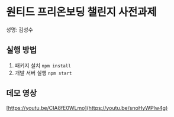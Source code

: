 # 원티드 프리온보딩 챌린지 사전과제

성명: 김성수

## 실행 방법

1. 패키지 설치 `npm install`
2. 개발 서버 실행 `npm start`

## 데모 영상

[https://youtu.be/CIA8fE0WLmo](https://youtu.be/snoHyWPIw4g)
